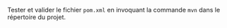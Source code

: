 Tester et valider le fichier ``pom.xml`` en invoquant la commande ``mvn`` dans le répertoire du projet.
